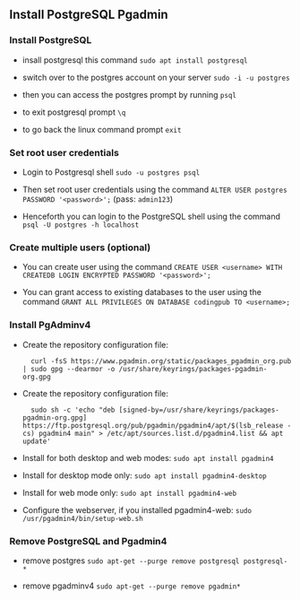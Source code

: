 ## Install PostgreSQL Pgadmin

### Install PostgreSQL

- insall postgresql this command `sudo apt install postgresql`

- switch over to the postgres account on your server `sudo -i -u postgres`

- then you can access the postgres prompt by running `psql`

- to exit postgresql prompt `\q`

- to go back the linux command prompt `exit`

### Set root user credentials

- Login to Postgresql shell `sudo -u postgres psql`

- Then set root user credentials using the command `ALTER USER postgres PASSWORD '<password>';` (pass: `admin123`)

- Henceforth you can login to the PostgreSQL shell using the command `psql -U postgres -h localhost`

### Create multiple users (optional)

- You can create user using the command `CREATE USER <username> WITH CREATEDB LOGIN ENCRYPTED PASSWORD '<password>';`

- You can grant access to existing databases to the user using the command `GRANT ALL PRIVILEGES ON DATABASE codingpub TO <username>;`

### Install PgAdminv4

- Create the repository configuration file:

		curl -fsS https://www.pgadmin.org/static/packages_pgadmin_org.pub | sudo gpg --dearmor -o /usr/share/keyrings/packages-pgadmin-org.gpg

- Create the repository configuration file:

		sudo sh -c 'echo "deb [signed-by=/usr/share/keyrings/packages-pgadmin-org.gpg] https://ftp.postgresql.org/pub/pgadmin/pgadmin4/apt/$(lsb_release -cs) pgadmin4 main" > /etc/apt/sources.list.d/pgadmin4.list && apt update'

- Install for both desktop and web modes: `sudo apt install pgadmin4`

- Install for desktop mode only: `sudo apt install pgadmin4-desktop`

- Install for web mode only:  `sudo apt install pgadmin4-web` 

- Configure the webserver, if you installed pgadmin4-web: `sudo /usr/pgadmin4/bin/setup-web.sh`

### Remove PostgreSQL and Pgadmin4

- remove postgres `sudo apt-get --purge remove postgresql postgresql-*`

- remove pgadminv4 `sudo apt-get --purge remove pgadmin*`